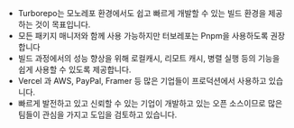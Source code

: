 - Turborepo는 모노레포 환경에서도 쉽고 빠르게 개발할 수 있는 빌드 환경을 제공하는 것이 목표입니다.
- 모든 패키지 매니저와 함께 사용 가능하지만 터보레포는 Pnpm을 사용하도록 권장합니다
- 빌드 과정에서의 성능 향상을 위해 로컬캐시, 리모트 캐시, 병렬 실행 등의 기능을 쉽게 사용할 수 있도록 제공합니다.
- Vercel 과 AWS, PayPal, Framer 등 많은 기업들이 프로덕션에서 사용하고 있습니다.
- 빠르게 발전하고 있고 신뢰할 수 있는 기업이 개발하고 있는 오픈 소스이므로 많은 팀들이 관심을 가지고 도입을 검토하고 있습니다.
